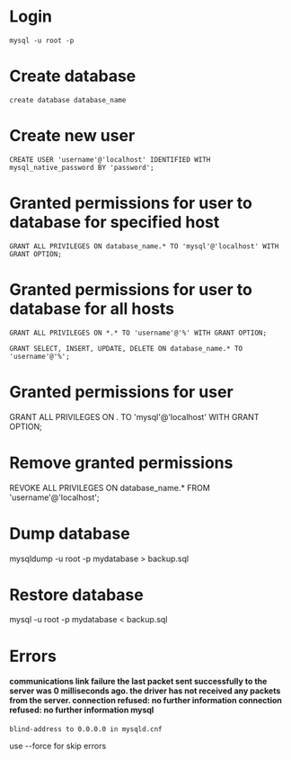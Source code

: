 # Login

`mysql -u root -p`

# Create database

`create database database_name`

# Create new user

`CREATE USER 'username'@'localhost' IDENTIFIED WITH mysql_native_password BY 'password';`

# Granted permissions for user to database for specified host

`GRANT ALL PRIVILEGES ON database_name.* TO 'mysql'@'localhost' WITH GRANT OPTION;`



# Granted permissions for user to database for all hosts

`GRANT ALL PRIVILEGES ON *.* TO 'username'@'%' WITH GRANT OPTION;`

`GRANT SELECT, INSERT, UPDATE, DELETE ON database_name.* TO 'username'@'%';`

# Granted permissions for user
GRANT ALL PRIVILEGES ON *.* TO 'mysql'@'localhost' WITH GRANT OPTION;

# Remove granted permissions
REVOKE ALL PRIVILEGES ON database_name.* FROM 'username'@'localhost';


# Dump database
mysqldump -u root -p mydatabase > backup.sql

# Restore database
mysql -u root -p mydatabase < backup.sql


# Errors
#### communications link failure the last packet sent successfully to the server was 0 milliseconds ago. the driver has not received any packets from the server. connection refused: no further information connection refused: no further information mysql

`blind-address to 0.0.0.0 in mysqld.cnf`

use --force for skip errors